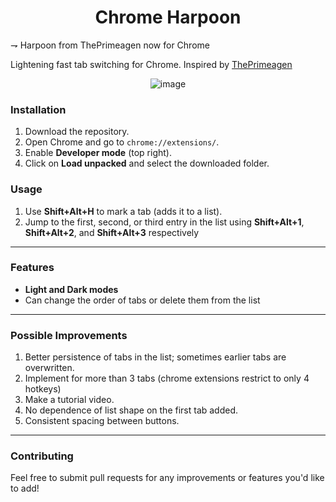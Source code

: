 <div align="center">
  
# Chrome Harpoon

</div>

⇁ Harpoon from ThePrimeagen now for Chrome

Lightening fast tab switching for Chrome. Inspired by [ThePrimeagen](https://github.com/ThePrimeagen/harpoon)

<div align="center">

![image](https://github.com/user-attachments/assets/5c57bd03-290e-4485-8100-9e938ad74e59)

</div>

### Installation

1. Download the repository.
2. Open Chrome and go to `chrome://extensions/`.
3. Enable **Developer mode** (top right).
4. Click on **Load unpacked** and select the downloaded folder.

### Usage

1. Use **Shift+Alt+H** to mark a tab (adds it to a list).
2. Jump to the first, second, or third entry in the list using **Shift+Alt+1**, **Shift+Alt+2**, and **Shift+Alt+3** respectively

---

### Features

- **Light and Dark modes**
- Can change the order of tabs or delete them from the list

---

### Possible Improvements

1. Better persistence of tabs in the list; sometimes earlier tabs are overwritten.
2. Implement for more than 3 tabs (chrome extensions restrict to only 4 hotkeys)
3. Make a tutorial video.
4. No dependence of list shape on the first tab added.
5. Consistent spacing between buttons.

---

### Contributing

Feel free to submit pull requests for any improvements or features you'd like to add!

